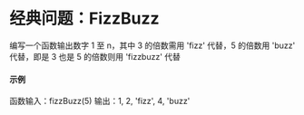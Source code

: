 # 经典问题：FizzBuzz

编写一个函数输出数字 1 至 n，其中 3 的倍数需用 'fizz' 代替，5 的倍数用 'buzz' 代替，即是 3 也是 5 的倍数则用 'fizzbuzz' 代替

#### 示例

函数输入：fizzBuzz(5)
输出：1, 2, 'fizz', 4, 'buzz'
